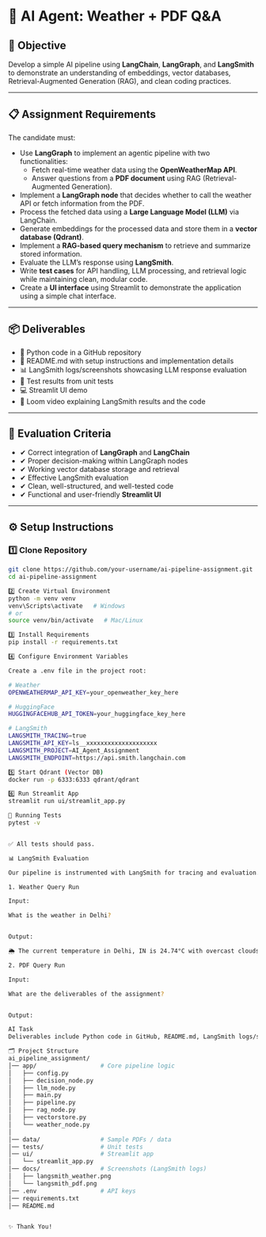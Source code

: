# 🤖 AI Agent: Weather + PDF Q&A

## 📌 Objective
Develop a simple AI pipeline using **LangChain**, **LangGraph**, and **LangSmith** to demonstrate an understanding of embeddings, vector databases, Retrieval-Augmented Generation (RAG), and clean coding practices.

---

## 📋 Assignment Requirements
The candidate must:

- Use **LangGraph** to implement an agentic pipeline with two functionalities:  
  - Fetch real-time weather data using the **OpenWeatherMap API**.  
  - Answer questions from a **PDF document** using RAG (Retrieval-Augmented Generation).  
- Implement a **LangGraph node** that decides whether to call the weather API or fetch information from the PDF.  
- Process the fetched data using a **Large Language Model (LLM)** via LangChain.  
- Generate embeddings for the processed data and store them in a **vector database (Qdrant)**.  
- Implement a **RAG-based query mechanism** to retrieve and summarize stored information.  
- Evaluate the LLM’s response using **LangSmith**.  
- Write **test cases** for API handling, LLM processing, and retrieval logic while maintaining clean, modular code.  
- Create a **UI interface** using Streamlit to demonstrate the application using a simple chat interface.  

---

## 📦 Deliverables
- 🐍 Python code in a GitHub repository  
- 📄 README.md with setup instructions and implementation details  
- 📊 LangSmith logs/screenshots showcasing LLM response evaluation  
- 🧪 Test results from unit tests  
- 💻 Streamlit UI demo  
- 🎥 Loom video explaining LangSmith results and the code  

---

## 📝 Evaluation Criteria
- ✔ Correct integration of **LangGraph** and **LangChain**  
- ✔ Proper decision-making within LangGraph nodes  
- ✔ Working vector database storage and retrieval  
- ✔ Effective LangSmith evaluation  
- ✔ Clean, well-structured, and well-tested code  
- ✔ Functional and user-friendly **Streamlit UI**  

---

## ⚙️ Setup Instructions

### 1️⃣ Clone Repository
```bash
git clone https://github.com/your-username/ai-pipeline-assignment.git
cd ai-pipeline-assignment

2️⃣ Create Virtual Environment
python -m venv venv
venv\Scripts\activate   # Windows
# or
source venv/bin/activate   # Mac/Linux

3️⃣ Install Requirements
pip install -r requirements.txt

4️⃣ Configure Environment Variables

Create a .env file in the project root:

# Weather
OPENWEATHERMAP_API_KEY=your_openweather_key_here

# HuggingFace
HUGGINGFACEHUB_API_TOKEN=your_huggingface_key_here

# LangSmith
LANGSMITH_TRACING=true
LANGSMITH_API_KEY=ls__xxxxxxxxxxxxxxxxxxxx
LANGSMITH_PROJECT=AI_Agent_Assignment
LANGSMITH_ENDPOINT=https://api.smith.langchain.com

5️⃣ Start Qdrant (Vector DB)
docker run -p 6333:6333 qdrant/qdrant

6️⃣ Run Streamlit App
streamlit run ui/streamlit_app.py

🧪 Running Tests
pytest -v


✅ All tests should pass.

📊 LangSmith Evaluation

Our pipeline is instrumented with LangSmith for tracing and evaluation.

1. Weather Query Run

Input:

What is the weather in Delhi?


Output:

🌦️ The current temperature in Delhi, IN is 24.74°C with overcast clouds.

2. PDF Query Run

Input:

What are the deliverables of the assignment?


Output:

AI Task  
Deliverables include Python code in GitHub, README.md, LangSmith logs/screenshots, test results, Streamlit demo, and Loom video.

🗂️ Project Structure
ai_pipeline_assignment/
│── app/                  # Core pipeline logic
│   ├── config.py
│   ├── decision_node.py
│   ├── llm_node.py
│   ├── main.py
│   ├── pipeline.py
│   ├── rag_node.py
│   ├── vectorstore.py
│   └── weather_node.py
│
│── data/                 # Sample PDFs / data
│── tests/                # Unit tests
│── ui/                   # Streamlit app
│   └── streamlit_app.py
│── docs/                 # Screenshots (LangSmith logs)
│   ├── langsmith_weather.png
│   └── langsmith_pdf.png
│── .env                  # API keys 
│── requirements.txt
│── README.md


✨ Thank You!
